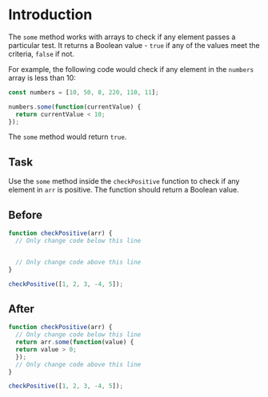 # Introduction

The `some` method works with arrays to check if any element passes a particular test. It returns a Boolean value - `true` if any of the values meet the criteria, `false` if not.

For example, the following code would check if any element in the `numbers` array is less than 10:
```javascript
const numbers = [10, 50, 8, 220, 110, 11];

numbers.some(function(currentValue) {
  return currentValue < 10;
});
```
The `some` method would return `true`.


## Task 

Use the `some` method inside the `checkPositive` function to check if any element in `arr` is positive. The function should return a Boolean value.

## Before

```javascript
function checkPositive(arr) {
  // Only change code below this line


  // Only change code above this line
}

checkPositive([1, 2, 3, -4, 5]);
```

## After

```javascript
function checkPositive(arr) {
  // Only change code below this line
  return arr.some(function(value) {
  return value > 0;  
  });
  // Only change code above this line
}

checkPositive([1, 2, 3, -4, 5]);
```
